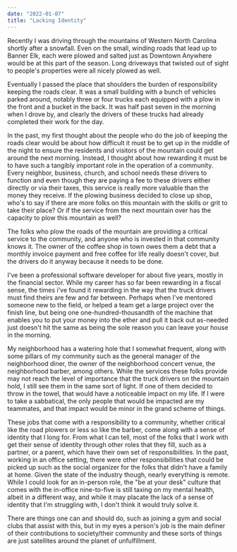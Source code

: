 ```yaml
---
date: "2022-01-07"
title: "Lacking Identity"
---
```


Recently I was driving through the mountains of Western North Carolina shortly after a snowfall. Even on the small, winding roads that lead up to Banner Elk, each were plowed and salted just as Downtown Anywhere would be at this part of the season. Long driveways that twisted out of sight to people's properties were all nicely plowed as well.

Eventually I passed the place that shoulders the burden of responsibility keeping the roads clear. It was a small building with a bunch of vehicles parked around, notably three or four trucks each equipped with a plow in the front and a bucket in the back. It was half past seven in the morning when I drove by, and clearly the drivers of these trucks had already completed their work for the day.

In the past, my first thought about the people who do the job of keeping the roads clear would be about how difficult it must be to get up in the middle of the night to ensure the residents and visitors of the mountain could get around the next morning. Instead, I thought about how rewarding it must be to have such a tangibly important role in the operation of a community. Every neighbor, business, church, and school needs these drivers to function and even though they are paying a fee to these drivers either directly or via their taxes, this service is really more valuable than the money they receive. If the plowing business decided to close up shop, who's to say if there are more folks on this mountain with the skills or grit to take their place? Or if the service from the next mountain over has the capacity to plow this mountain as well? 

The folks who plow the roads of the mountain are providing a critical service to the community, and anyone who is invested in that community knows it. The owner of the coffee shop in town owes them a debt that a monthly invoice payment and free coffee for life really doesn't cover, but the drivers do it anyway because it needs to be done.

I've been a professional software developer for about five years, mostly in the financial sector. While my career has so far been rewarding in a fiscal sense, the times i've found it rewarding in the way that the truck drivers must find theirs are few and far between. Perhaps when I've mentored someone new to the field, or helped a team get a large project over the finish line, but being one one-hundred-thousandth of the machine that enables you to put your money into the ether and pull it back out as-needed just doesn't hit the same as being the sole reason you can leave your house in the morning. 

My neighborhood has a watering hole that I somewhat frequent, along with some pillars of my community such as the general manager of the neighborhood diner, the owner of the neighborhood concert venue, the neighborhood barber, among others. While the services these folks provide may not reach the level of importance that the truck drivers on the mountain hold, I still see them in the same sort of light. If one of them decided to throw in the towel, that would have a noticeable  impact on my life. If I were to take a sabbatical, the only people that would be impacted are my teammates, and that impact would be minor in the grand scheme of things. 

These jobs that come with a responsibility to a community, whether critical like the road plowers or less so like the barber, come along with a sense of identity that I long for. From what I can tell, most of the folks that I work with get their sense of identity through other roles that they fill, such as a partner, or a parent, which have their own set of responsibilities. In the past, working in an office setting, there were other responsibilities that could be picked up such as the social organizer for the folks that didn't have a family at home. Given the state of the industry though, nearly everything is remote. While I could look for an in-person role, the "be at your desk" culture that comes with the in-office nine-to-five is still taxing on my mental health, albeit in a different way, and while it may placate the lack of a sense of identity that I'm struggling with, I don't think it would truly solve it. 

There are things one can and should do, such as joining a gym and social clubs that assist with this, but in my eyes a person's job is the main definer of their contributions to society/their community and these sorts of things are just satellites around the planet of unfulfillment. 
